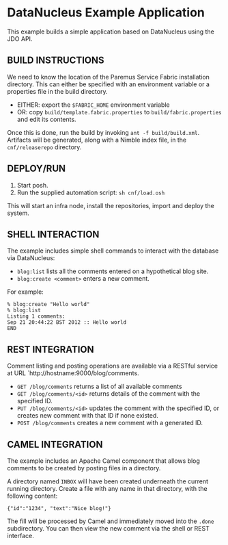 DataNucleus Example Application
===============================

This example builds a simple application based on DataNucleus using the JDO API.

BUILD INSTRUCTIONS
------------------

We need to know the location of the Paremus Service Fabric installation directory. This
can either be specified with an environment variable or a properties file in the build
directory.

* EITHER: export the `$FABRIC_HOME` environment variable
* OR: copy `build/template.fabric.properties` to `build/fabric.properties` and edit its
  contents.

Once this is done, run the build by invoking `ant -f build/build.xml`. Artifacts will be
generated, along with a Nimble index file, in the `cnf/releaserepo` directory.

DEPLOY/RUN
----------

1. Start posh.
2. Run the supplied automation script: `sh cnf/load.osh`

This will start an infra node, install the repositories, import and deploy the system.

SHELL INTERACTION
-----------------

The example includes simple shell commands to interact with the database via DataNucleus:

* `blog:list` lists all the comments entered on a hypothetical blog site.
* `blog:create <comment>` enters a new comment.

For example:

    % blog:create "Hello world"
    % blog:list
    Listing 1 comments:
    Sep 21 20:44:22 BST 2012 :: Hello world
    END

REST INTEGRATION
----------------

Comment listing and posting operations are available via a RESTful service at URL
`http://hostname:9000/blog/comments.

* `GET /blog/comments` returns a list of all available comments
* `GET /blog/comments/<id>` returns details of the comment with the specified ID.
* `PUT /blog/comments/<id>` updates the comment with the specified ID, or creates
  new comment with that ID if none existed.
* `POST /blog/comments` creates a new comment with a generated ID.


CAMEL INTEGRATION
-----------------

The example includes an Apache Camel component that allows blog comments to be created by
posting files in a directory.

A directory named `INBOX` will have been created underneath the current running directory.
Create a file with any name in that directory, with the following content:

    {"id":"1234", "text":"Nice blog!"}

The fill will be processed by Camel and immediately moved into the `.done` subdirectory.
You can then view the new comment via the shell or REST interface.
